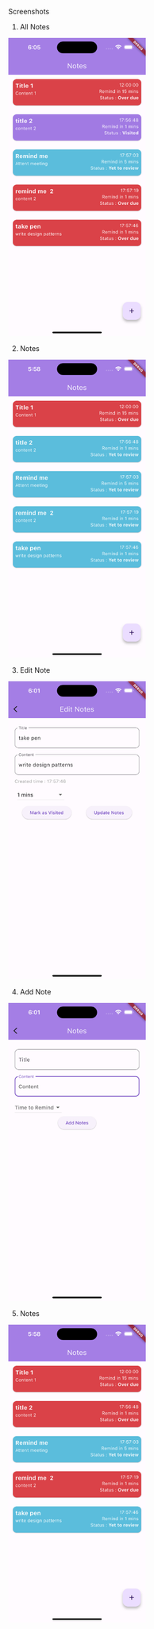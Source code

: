 Screenshots


1. All Notes
<img height="600" src="https://github.com/Jainaveen-M/notes_reminder/blob/main/screenshots/image.png"/>


2. Notes 
<img height="600" src="https://github.com/Jainaveen-M/notes_reminder/blob/main/screenshots/notes.png"/>


3. Edit Note
<img height="600" src="https://github.com/Jainaveen-M/notes_reminder/blob/main/screenshots/editnotes.png"/>

4. Add Note
<img height="600" src="https://github.com/Jainaveen-M/notes_reminder/blob/main/screenshots/addnotes.png"/>


5. Notes 
<img height="600" src="https://github.com/Jainaveen-M/notes_reminder/blob/main/screenshots/notes2.png"/>